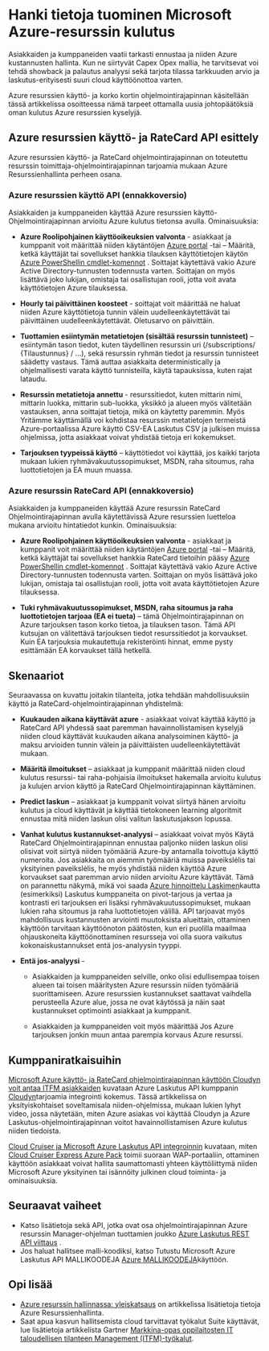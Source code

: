 <properties
   pageTitle="Hanki tietoja tuominen Microsoft Azure-resurssin kulutus | Microsoft Azure"
   description="Tässä artikkelissa Azure Laskutus käyttö ja RateCard ohjelmointirajapinnan, joita käytetään antamaan havainnollistamisen Azure resurssin kulutus ja trendien Käsitteellinen yleiskatsaus."
   services=""
   documentationCenter=""
   authors="BryanLa"
   manager="mbaldwin"
   editor=""
   tags="billing"/>

<tags
   ms.service="billing"
   ms.devlang="na"
   ms.topic="article"
   ms.tgt_pltfrm="na"
   ms.workload="billing"
   ms.date="08/16/2016"
   ms.author="mobandyo;bryanla"/>

# <a name="gain-insights-into-your-microsoft-azure-resource-consumption"></a>Hanki tietoja tuominen Microsoft Azure-resurssin kulutus

Asiakkaiden ja kumppaneiden vaatii tarkasti ennustaa ja niiden Azure kustannusten hallinta.  Kun ne siirtyvät Capex Opex mallia, he tarvitsevat voi tehdä showback ja palautus analyysi sekä tarjota tilassa tarkkuuden arvio ja laskutus-erityisesti suuri cloud käyttöönottoa varten.

Azure resurssien käyttö- ja korko kortin ohjelmointirajapinnan käsitellään tässä artikkelissa osoitteessa nämä tarpeet ottamalla uusia johtopäätöksiä oman kulutus Azure resurssien kyselyjä.  

## <a name="introducing-the-azure-resource-usage-and-ratecard-apis"></a>Azure resurssien käyttö- ja RateCard API esittely

Azure resurssien käyttö- ja RateCard ohjelmointirajapinnan on toteutettu resurssin toimittaja-ohjelmointirajapinnan tarjoamia mukaan Azure Resurssienhallinta perheen osana.  

### <a name="azure-resource-usage-api-preview"></a>Azure resurssien käyttö API (ennakkoversio)
Asiakkaiden ja kumppaneiden käyttää Azure resurssien käyttö-Ohjelmointirajapinnan arvioitu Azure kulutus tietonsa avulla. Ominaisuuksia:

- **Azure Roolipohjainen käyttöoikeuksien valvonta** - asiakkaat ja kumppanit voit määrittää niiden käytäntöjen [Azure portal](https://portal.azure.com) -tai – Määritä, ketkä käyttäjät tai sovellukset hankkia tilauksen käyttötietojen käytön [Azure PowerShellin cmdlet-komennot](powershell-install-configure.md) . Soittajat käytettävä vakio Azure Active Directory-tunnusten todennusta varten. Soittajan on myös lisättävä joko lukijan, omistaja tai osallistujan rooli, jotta voit avata käyttötietojen Azure tilauksessa.

- **Hourly tai päivittäinen koosteet** - soittajat voit määrittää ne haluat niiden Azure käyttötietoja tunnin välein uudelleenkäytettävät tai päivittäinen uudelleenkäytettävät. Oletusarvo on päivittäin.

- **Tuottamien esiintymän metatietojen (sisältää resurssin tunnisteet)** – esiintymän tason tiedot, kuten täydellinen resurssin uri (/subscriptions/ {Tilaustunnus} / …), sekä resurssin ryhmän tiedot ja resurssin tunnisteet säädetty vastaus. Tämä auttaa asiakkaita deterministically ja ohjelmallisesti varata käyttö tunnisteilla, käytä tapauksissa, kuten rajat lataudu.

- **Resurssin metatietoja annettu** - resurssitiedot, kuten mittarin nimi, mittarin luokka, mittarin sub-luokka, yksikkö ja alueen myös välitetään vastauksen, anna soittajat tietoja, mikä on käytetty paremmin. Myös Yritämme käyttämällä voi kohdistaa resurssin metatietojen termeistä Azure-portaalissa Azure käyttö CSV-EA Laskutus CSV ja julkisen muissa ohjelmissa, jotta asiakkaat voivat yhdistää tietoja eri kokemukset.

- **Tarjouksen tyypeissä käyttö** – käyttötiedot voi käyttää, jos kaikki tarjota mukaan lukien ryhmävakuutussopimukset, MSDN, raha sitoumus, raha luottotietojen ja EA muun muassa.

### <a name="azure-resource-ratecard-api-preview"></a>Azure resurssin RateCard API (ennakkoversio)
Asiakkaiden ja kumppaneiden käyttää Azure resurssin RateCard Ohjelmointirajapinnan avulla käytettävissä Azure resurssien luetteloa mukana arvioitu hintatiedot kunkin. Ominaisuuksia:

- **Azure Roolipohjainen käyttöoikeuksien valvonta** - asiakkaat ja kumppanit voit määrittää niiden käytäntöjen [Azure portal](https://portal.azure.com) -tai – Määritä, ketkä käyttäjät tai sovellukset hankkia RateCard tietoihin pääsy [Azure PowerShellin cmdlet-komennot](powershell-install-configure.md) . Soittajat käytettävä vakio Azure Active Directory-tunnusten todennusta varten. Soittajan on myös lisättävä joko lukijan, omistaja tai osallistujan rooli, jotta voit avata käyttötietojen Azure tilauksessa.

- **Tuki ryhmävakuutussopimukset, MSDN, raha sitoumus ja raha luottotietojen tarjoaa (EA ei tueta)** – tämä Ohjelmointirajapinnan on Azure tarjouksen tason korko tietoa, ja tilauksen tason.  Tämä API kutsujan on välitettävä tarjouksen tiedot resurssitiedot ja korvaukset.  Kuin EA tarjouksia mukautettuja rekisteröinti hinnat, emme pysty esittämään EA korvaukset tällä hetkellä.

## <a name="scenarios"></a>Skenaariot

Seuraavassa on kuvattu joitakin tilanteita, jotka tehdään mahdollisuuksiin käyttö ja RateCard-ohjelmointirajapinnan yhdistelmä:

- **Kuukauden aikana käyttävät azure** - asiakkaat voivat käyttää käyttö ja RateCard API yhdessä saat paremman havainnollistamisen kyselyjä niiden cloud käyttävät kuukauden aikana analysoiminen käyttö- ja maksu arvioiden tunnin välein ja päivittäisten uudelleenkäytettävät mukaan.

- **Määritä ilmoitukset** – asiakkaat ja kumppanit määrittää niiden cloud kulutus resurssi- tai raha-pohjaisia ilmoitukset hakemalla arvioitu kulutus ja kulujen arvion käyttö ja RateCard Ohjelmointirajapinnan käyttäminen.

- **Predict laskun** – asiakkaat ja kumppanit voivat siirtyä hänen arvioitu kulutus ja cloud käyttävät ja käyttää tietokoneen learning algoritmit ennustaa mitä niiden laskun olisi valitun laskutusjakson lopussa.

- **Vanhat kulutus kustannukset-analyysi** – asiakkaat voivat myös Käytä RateCard Ohjelmointirajapinnan ennustaa paljonko niiden laskun olisi olisivat voit siirtyä niiden työmääriä Azure-by antamalla toivottuja käyttö numeroita. Jos asiakkaita on aiemmin työmääriä muissa paveikslėlis tai yksityinen paveikslėlis, he myös yhdistää niiden käyttöä Azure korvaukset saat paremman arvio niiden arvioitu Azure käyttävät. Tämä on parannettu näkymä, mikä voi saada [Azure hinnoittelu Laskimen](https://azure.microsoft.com/pricing/calculator/)kautta (esimerkiksi) Laskutus kumppaneita on pivot-tarjous ja vertaa ja kontrasti eri tarjouksen eri lisäksi ryhmävakuutussopimukset, mukaan lukien raha sitoumus ja raha luottotietojen välillä. API tarjoavat myös mahdollisuus kustannusten arviointi muutoksista alueittain, ottaminen käyttöön tarvitaan käyttöönoton päätösten, kun eri puolilla maailmaa ohjauskoneita käyttöönottaminen resursseja voi olla suora vaikutus kokonaiskustannukset entä jos-analyysin tyyppi.

- **Entä jos-analyysi** -

    - Asiakkaiden ja kumppaneiden selville, onko olisi edullisempaa toisen alueen tai toisen määritysten Azure resurssin niiden työmääriä suorittamiseen. Azure resurssien kustannukset saattavat vaihdella perusteella Azure alue, jossa ne ovat käytössä ja näin saat kustannukset optimointi asiakkaat ja kumppanit.

    - Asiakkaiden ja kumppaneiden voit myös määrittää Jos Azure tarjouksen jonkin muun antaa parempia korvaus Azure resurssi.

## <a name="partner-solutions"></a>Kumppaniratkaisuihin

[Microsoft Azure käyttö- ja RateCard ohjelmointirajapinnan käyttöön Cloudyn voit antaa ITFM asiakkaiden](billing-usage-rate-card-partner-solution-cloudyn.md) kuvataan Azure Laskutus API kumppanin [Cloudyn](https://www.cloudyn.com/microsoft-azure/)tarjoamia integrointi kokemus.  Tässä artikkelissa on yksityiskohtaiset soveltamisala niiden-ohjelmissa, mukaan lukien lyhyt video, jossa näytetään, miten Azure asiakas voi käyttää Cloudyn ja Azure Laskutus-ohjelmointirajapinnan voitot havainnollistamisen Azure kulutus niiden tiedoista.

[Cloud Cruiser ja Microsoft Azure Laskutus API integroinnin](billing-usage-rate-card-partner-solution-cloudcruiser.md) kuvataan, miten [Cloud Cruiser Express Azure Pack](http://www.cloudcruiser.com/partners/microsoft/) toimii suoraan WAP-portaaliin, ottaminen käyttöön asiakkaat voivat hallita saumattomasti yhteen käyttöliittymä niiden Microsoft Azure yksityinen tai isännöity julkinen cloud toiminta- ja ominaisuuksia.   

## <a name="next-steps"></a>Seuraavat vaiheet
+ Katso lisätietoja sekä API, jotka ovat osa ohjelmointirajapinnan Azure resurssin Manager-ohjelman tuottamien joukko [Azure Laskutus REST API viittaus](https://msdn.microsoft.com/library/azure/1ea5b323-54bb-423d-916f-190de96c6a3c) .
+ Jos haluat hallitsee malli-koodiksi, katso Tutustu Microsoft Azure Laskutus API MALLIKOODEJA [Azure MALLIKOODEJA](https://azure.microsoft.com/documentation/samples/?term=billing)käyttöön.

## <a name="learn-more"></a>Opi lisää
+ [Azure resurssin hallinnassa: yleiskatsaus](azure-resource-manager/resource-group-overview.md) on artikkelissa lisätietoja tietoja Azure Resurssienhallinta.
+ Saat apua kasvun hallitsemista cloud tarvittavat työkalut Suite käyttävät, lue lisätietoja artikkelista Gartner [Markkina-opas oppilaitosten IT taloudellisen tilanteen Management (ITFM)-työkalut](http://www.gartner.com/technology/reprints.do?id=1-212F7AL&ct=140909&st=sb).
